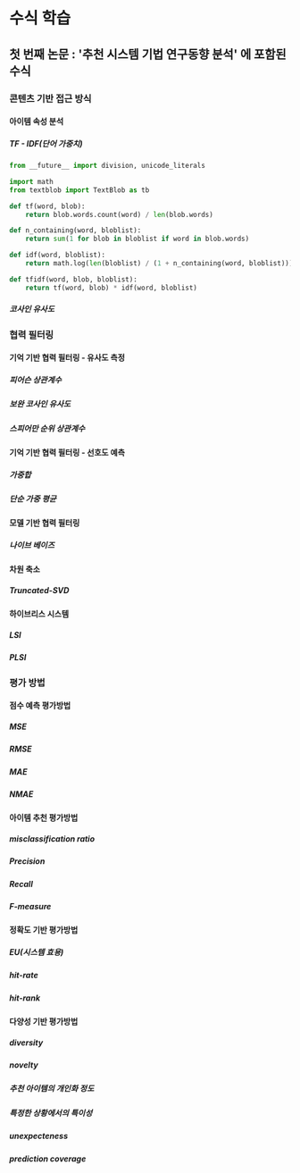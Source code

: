 # 수식 학습
## 첫 번째 논문 : '추천 시스템 기법 연구동향 분석' 에 포함된 수식

### 콘텐츠 기반 접근 방식

#### 아이템 속성 분석

##### TF - IDF(단어 가중치)
```python
from __future__ import division, unicode_literals

import math
from textblob import TextBlob as tb

def tf(word, blob):
    return blob.words.count(word) / len(blob.words)

def n_containing(word, bloblist):
    return sum(1 for blob in bloblist if word in blob.words)

def idf(word, bloblist):
    return math.log(len(bloblist) / (1 + n_containing(word, bloblist)))

def tfidf(word, blob, bloblist):
    return tf(word, blob) * idf(word, bloblist)
```

##### 코사인 유사도

### 협력 필터링

#### 기억 기반 협력 필터링 - 유사도 측정

##### 피어슨 상관계수
##### 보완 코사인 유사도
##### 스피어만 순위 상관계수

#### 기억 기반 협력 필터링 - 선호도 예측

##### 가중합
##### 단순 가중 평균

#### 모델 기반 협력 필터링

##### 나이브 베이즈

#### 차원 축소

##### Truncated-SVD

#### 하이브리스 시스템

##### LSI
##### PLSI

### 평가 방법

#### 점수 예측 평가방법

##### MSE
##### RMSE
##### MAE
##### NMAE

#### 아이템 추천 평가방법

##### misclassification ratio
##### Precision
##### Recall
##### F-measure

#### 정확도 기반 평가방법

##### EU(시스템 효용)
##### hit-rate
##### hit-rank

#### 다양성 기반 평가방법

##### diversity
##### novelty
##### 추천 아이템의 개인화 정도
##### 특정한 상황에서의 특이성
##### unexpecteness
##### prediction coverage
